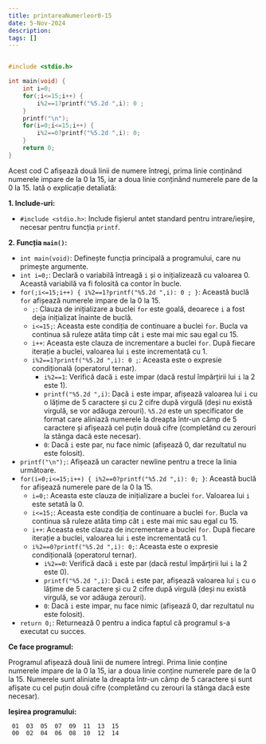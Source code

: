 ```yaml
---
title: printareaNumerleor0-15
date: 5-Nov-2024
description: 
tags: []
---
```


```c

#include <stdio.h>

int main(void) {
    int i=0;
    for(;i<=15;i++) {
        i%2==1?printf("%5.2d ",i): 0 ;
    }
    printf("\n");
    for(i=0;i<=15;i++) {
        i%2==0?printf("%5.2d ",i): 0;
    }
    return 0;
}

```

Acest cod C afișează două linii de numere întregi, prima linie conținând numerele impare de la 0 la 15, iar a doua linie conținând numerele pare de la 0 la 15. Iată o explicație detaliată:

**1. Include-uri:**

*   `#include <stdio.h>`: Include fișierul antet standard pentru intrare/ieșire, necesar pentru funcția `printf`.

**2. Funcția `main()`:**

*   `int main(void)`: Definește funcția principală a programului, care nu primește argumente.
*   `int i=0;`: Declară o variabilă întreagă `i` și o inițializează cu valoarea 0. Această variabilă va fi folosită ca contor în bucle.
*   `for(;i<=15;i++) { i%2==1?printf("%5.2d ",i): 0 ; }`: Această buclă `for` afișează numerele impare de la 0 la 15.
    *   `;`: Clauza de inițializare a buclei `for` este goală, deoarece `i` a fost deja inițializat înainte de buclă.
    *   `i<=15;`: Aceasta este condiția de continuare a buclei `for`. Bucla va continua să ruleze atâta timp cât `i` este mai mic sau egal cu 15.
    *   `i++`: Aceasta este clauza de incrementare a buclei `for`. După fiecare iterație a buclei, valoarea lui `i` este incrementată cu 1.
    *   `i%2==1?printf("%5.2d ",i): 0 ;`: Aceasta este o expresie condițională (operatorul ternar).
        *   `i%2==1`: Verifică dacă `i` este impar (dacă restul împărțirii lui `i` la 2 este 1).
        *   `printf("%5.2d ",i)`: Dacă `i` este impar, afișează valoarea lui `i` cu o lățime de 5 caractere și cu 2 cifre după virgulă (deși nu există virgulă, se vor adăuga zerouri). `%5.2d` este un specificator de format care aliniază numerele la dreapta într-un câmp de 5 caractere și afișează cel puțin două cifre (completând cu zerouri la stânga dacă este necesar).
        *   `0`: Dacă `i` este par, nu face nimic (afișează 0, dar rezultatul nu este folosit).
*   `printf("\n");`: Afișează un caracter newline pentru a trece la linia următoare.
*   `for(i=0;i<=15;i++) { i%2==0?printf("%5.2d ",i): 0; }`: Această buclă `for` afișează numerele pare de la 0 la 15.
    *   `i=0;`: Aceasta este clauza de inițializare a buclei `for`. Valoarea lui `i` este setată la 0.
    *   `i<=15;`: Aceasta este condiția de continuare a buclei `for`. Bucla va continua să ruleze atâta timp cât `i` este mai mic sau egal cu 15.
    *   `i++`: Aceasta este clauza de incrementare a buclei `for`. După fiecare iterație a buclei, valoarea lui `i` este incrementată cu 1.
    *   `i%2==0?printf("%5.2d ",i): 0;`: Aceasta este o expresie condițională (operatorul ternar).
        *   `i%2==0`: Verifică dacă `i` este par (dacă restul împărțirii lui `i` la 2 este 0).
        *   `printf("%5.2d ",i)`: Dacă `i` este par, afișează valoarea lui `i` cu o lățime de 5 caractere și cu 2 cifre după virgulă (deși nu există virgulă, se vor adăuga zerouri).
        *   `0`: Dacă `i` este impar, nu face nimic (afișează 0, dar rezultatul nu este folosit).
*   `return 0;`: Returnează 0 pentru a indica faptul că programul s-a executat cu succes.

**Ce face programul:**

Programul afișează două linii de numere întregi. Prima linie conține numerele impare de la 0 la 15, iar a doua linie conține numerele pare de la 0 la 15. Numerele sunt aliniate la dreapta într-un câmp de 5 caractere și sunt afișate cu cel puțin două cifre (completând cu zerouri la stânga dacă este necesar).

**Ieșirea programului:**

```
 01  03  05  07  09  11  13  15 
 00  02  04  06  08  10  12  14 
```


